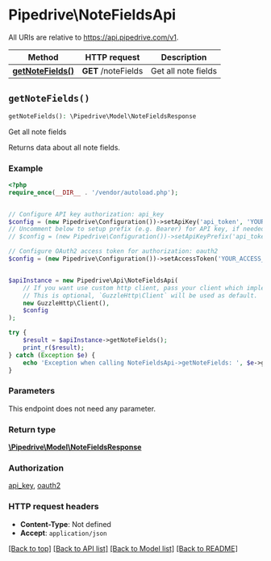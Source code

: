 # Pipedrive\NoteFieldsApi

All URIs are relative to https://api.pipedrive.com/v1.

Method | HTTP request | Description
------------- | ------------- | -------------
[**getNoteFields()**](NoteFieldsApi.md#getNoteFields) | **GET** /noteFields | Get all note fields


## `getNoteFields()`

```php
getNoteFields(): \Pipedrive\Model\NoteFieldsResponse
```

Get all note fields

Returns data about all note fields.

### Example

```php
<?php
require_once(__DIR__ . '/vendor/autoload.php');


// Configure API key authorization: api_key
$config = (new Pipedrive\Configuration())->setApiKey('api_token', 'YOUR_API_KEY');
// Uncomment below to setup prefix (e.g. Bearer) for API key, if needed
// $config = (new Pipedrive\Configuration())->setApiKeyPrefix('api_token', 'Bearer');

// Configure OAuth2 access token for authorization: oauth2
$config = (new Pipedrive\Configuration())->setAccessToken('YOUR_ACCESS_TOKEN');


$apiInstance = new Pipedrive\Api\NoteFieldsApi(
    // If you want use custom http client, pass your client which implements `GuzzleHttp\ClientInterface`.
    // This is optional, `GuzzleHttp\Client` will be used as default.
    new GuzzleHttp\Client(),
    $config
);

try {
    $result = $apiInstance->getNoteFields();
    print_r($result);
} catch (Exception $e) {
    echo 'Exception when calling NoteFieldsApi->getNoteFields: ', $e->getMessage(), PHP_EOL;
}
```

### Parameters

This endpoint does not need any parameter.

### Return type

[**\Pipedrive\Model\NoteFieldsResponse**](../Model/NoteFieldsResponse.md)

### Authorization

[api_key](../../README.md#api_key), [oauth2](../../README.md#oauth2)

### HTTP request headers

- **Content-Type**: Not defined
- **Accept**: `application/json`

[[Back to top]](#) [[Back to API list]](../../README.md#endpoints)
[[Back to Model list]](../../README.md#models)
[[Back to README]](../../README.md)
